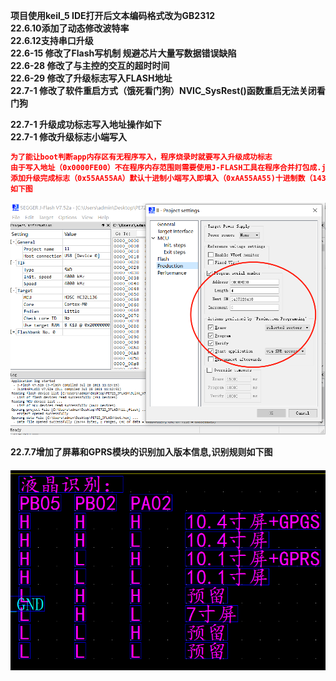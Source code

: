 **项目使用keil_5 IDE打开后文本编码格式改为GB2312**  
**22.6.10添加了动态修改波特率**  
**22.6.12支持串口升级**  
**22.6-15 修改了Flash写机制 规避芯片大量写数据错误缺陷**  
**22.6-28 修改了与主控的交互的超时时间**  
**22.6-29 修改了升级标志写入FLASH地址**  
**22.7-1 修改了软件重启方式（饿死看门狗）NVIC_SysRest()函数重启无法关闭看门狗**  

**22.7-1 升级成功标志写入地址操作如下**  
**22.7-1 修改升级标志小端写入**  
```JSON
为了能让boot判断app内存区有无程序写入，程序烧录时就要写入升级成功标志
由于写入地址（0x0000FE00）不在程序内存范围则需要使用J-FLASH工具在程序合并打包成.jflash时
添加升级完成标志（0x55AA55AA）默认十进制小端写入即填入（0xAA55AA55)十进制数（1437226410)
如下图
```
![JFLASH配置](picture_md/1656659891136.png)  

**22.7.7增加了屏幕和GPRS模块的识别加入版本信息,识别规则如下图**    
　　
![识别规则](picture_md/2022007007118656612.png)